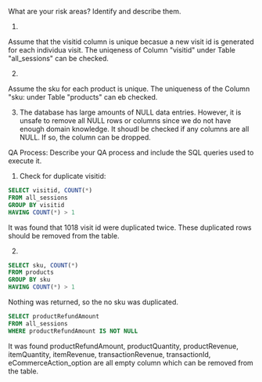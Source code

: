 What are your risk areas? Identify and describe them.

1.
Assume that the visitid column is unique becasue a new visit id is generated for each individua visit. The uniqeness of Column "visitid" under Table "all_sessions" can be checked. 

2.
Assume the sku for each product is unique. The uniqueness of the Column "sku: under Table "products" can eb checked. 

3. The database has large amounts of NULL data entries. 
However, it is unsafe to remove all NULL rows or columns since we do not have enough domain knowledge. It shoudl be checked if any columns are all NULL. If so, the column can be dropped. 

QA Process:
Describe your QA process and include the SQL queries used to execute it.
1. Check for duplicate visitid:

```sql
SELECT visitid, COUNT(*)
FROM all_sessions
GROUP BY visitid
HAVING COUNT(*) > 1
```

It was found that 1018 visit id were duplicated twice. 
These duplicated rows should be removed from the table. 

2.
```sql
SELECT sku, COUNT(*)
FROM products
GROUP BY sku
HAVING COUNT(*) > 1
```
Nothing was returned, so the no sku was duplicated. 

```sql
SELECT productRefundAmount
FROM all_sessions
WHERE productRefundAmount IS NOT NULL
```
It was found productRefundAmount, productQuantity, productRevenue, itemQuantity, itemRevenue, transactionRevenue, transactionId, eCommerceAction_option are all empty column which can be removed from the table. 

